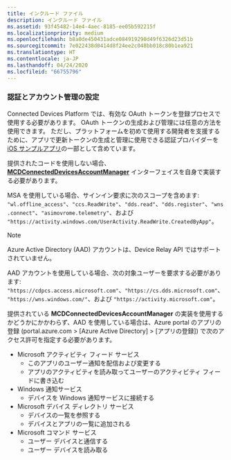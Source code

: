 ```yaml
---
title: インクルード ファイル
description: インクルード ファイル
ms.assetid: 93f45482-14e4-4aec-8185-ee05b592215f
ms.localizationpriority: medium
ms.openlocfilehash: b8a0de450431adce084919290d49f6326d23d51b
ms.sourcegitcommit: 7e022438d0414d8f24ee2c048bb018c80b1ea921
ms.translationtype: HT
ms.contentlocale: ja-JP
ms.lasthandoff: 04/24/2020
ms.locfileid: "66755796"
---
```

### <a name="set-up-authentication-and-account-management"></a>認証とアカウント管理の設定

Connected Devices Platform では、有効な OAuth トークンを登録プロセスで使用する必要があります。  OAuth トークンの生成および管理には任意の方法を使用できます。  ただし、プラットフォームを初めて使用する開発者を支援するために、アプリで更新トークンの生成と管理に使用できる認証プロバイダーを [iOS サンプルアプリ](https://github.com/Microsoft/project-rome/tree/master/iOS/samples/account-provider-sample)の一部として含めています。

提供されたコードを使用しない場合、 **[MCDConnectedDevicesAccountManager](../objectivec-api/connecteddevices/MCDConnectedDevicesAccountManager.md)** インターフェイスを自身で実装する必要があります。

MSA を使用している場合、サインイン要求に次のスコープを含めます: `"wl.offline_access"`、`"ccs.ReadWrite"`、`"dds.read"`、`"dds.register"`、`"wns.connect"`、`"asimovrome.telemetry"`、および `"https://activity.windows.com/UserActivity.ReadWrite.CreatedByApp"`。

> [!NOTE]
> Azure Active Directory (AAD) アカウントは、Device Relay API ではサポートされていません。

AAD アカウントを使用している場合、次の対象ユーザーを要求する必要があります: `"https://cdpcs.access.microsoft.com"`、`"https://cs.dds.microsoft.com"`、`"https://wns.windows.com/"`、および `"https://activity.microsoft.com"`。

提供されている **MCDConnectedDevicesAccountManager** の実装を使用するかどうかにかかわらず、AAD を使用している場合は、Azure portal のアプリの登録 (portal.azure.com > [Azure Active Directory] > [アプリの登録]) で次のアクセス許可を指定する必要があります。
* Microsoft アクティビティ フィード サービス 
  * このアプリのユーザー通知を配信および変更する
  * アプリのアクティビティを読み取ってユーザーのアクティビティ フィードに書き込む
* Windows 通知サービス
  * デバイスを Windows 通知サービスに接続する 
* Microsoft デバイス ディレクトリ サービス
  * デバイスの一覧を参照する
  * デバイスとアプリの一覧に追加される 
* Microsoft コマンド サービス
  * ユーザー デバイスと通信する
  * ユーザー デバイスを読み取る
